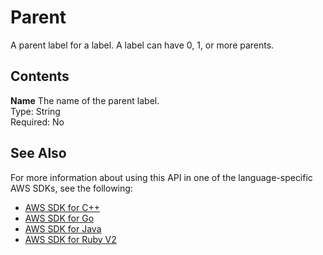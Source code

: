 # Parent<a name="API_Parent"></a>

A parent label for a label\. A label can have 0, 1, or more parents\. 

## Contents<a name="API_Parent_Contents"></a>

 **Name**   <a name="rekognition-Type-Parent-Name"></a>
The name of the parent label\.  
Type: String  
Required: No

## See Also<a name="API_Parent_SeeAlso"></a>

For more information about using this API in one of the language\-specific AWS SDKs, see the following:
+  [AWS SDK for C\+\+](https://docs.aws.amazon.com/goto/SdkForCpp/rekognition-2016-06-27/Parent) 
+  [AWS SDK for Go](https://docs.aws.amazon.com/goto/SdkForGoV1/rekognition-2016-06-27/Parent) 
+  [AWS SDK for Java](https://docs.aws.amazon.com/goto/SdkForJava/rekognition-2016-06-27/Parent) 
+  [AWS SDK for Ruby V2](https://docs.aws.amazon.com/goto/SdkForRubyV2/rekognition-2016-06-27/Parent) 